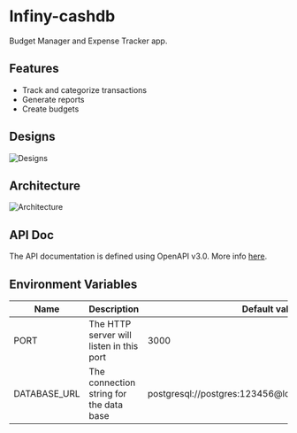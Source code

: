 # Infiny-cashdb

Budget Manager and Expense Tracker app.

## Features

- Track and categorize transactions
- Generate reports
- Create budgets

## Designs

![Designs](./img/designs.png)

## Architecture

![Architecture](./img/architecture.png)

## API Doc

The API documentation is defined using OpenAPI v3.0. More info [here](./api_doc.yml).

## Environment Variables

| Name         | Description                              | Default value                                          |
| ------------ | ---------------------------------------- | ------------------------------------------------------ |
| PORT         | The HTTP server will listen in this port | 3000                                                   |
| DATABASE_URL | The connection string for the data base  | postgresql://postgres:123456@localhost:5432/familycash |
